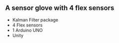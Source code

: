 ## A sensor glove with 4 flex sensors
- Kalman Filter package
- 4 Flex sensors
- 1 Arduino UNO
- Unity
